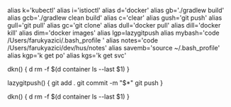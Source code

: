 alias k='kubectl'
alias i='istioctl'
alias d='docker'
alias gb='./gradlew build'
alias gcb='./gradlew clean build'
alias c='clear'
alias gush='git push'
alias gull='git pull'
alias gc='git clone'
alias dull='docker pull'
alias dill='docker kill'
alias dim='docker images'
alias lgp=lazygitpush
alias mybash='code /Users/farukyazici/.bash_profile '
alias notes='code /Users/farukyazici/dev/hus/notes'
alias savemb='source ~/.bash_profile'
alias kgp='k get po'
alias kgs='k get svc'

dkn() {
    d rm -f $(d container ls --last $1)
}

lazygitpush() {
    git add .
    git commit -m "$*"
    git push
}

dkn() {
    d rm -f $(d container ls --last $1)
}